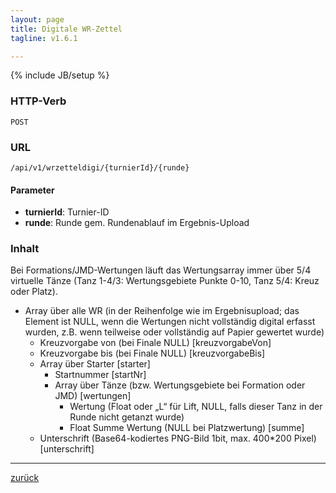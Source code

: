 ```yaml
---
layout: page
title: Digitale WR-Zettel
tagline: v1.6.1

---
```

{% include JB/setup %}

### HTTP-Verb ###
	POST

### URL ###
	/api/v1/wrzetteldigi/{turnierId}/{runde}

#### Parameter ####

* **turnierId**: Turnier-ID
* **runde**: Runde gem. Rundenablauf im Ergebnis-Upload

### Inhalt ###

Bei Formations/JMD-Wertungen läuft das Wertungsarray immer über 5/4 virtuelle Tänze (Tanz 1-4/3: Wertungsgebiete Punkte 0-10, Tanz 5/4: Kreuz oder Platz).* Array über alle WR (in der Reihenfolge wie im Ergebnisupload; das Element ist NULL, wenn die Wertungen nicht vollständig digital erfasst wurden, z.B. wenn teilweise oder vollständig auf Papier gewertet wurde)  * Kreuzvorgabe von (bei Finale NULL) [kreuzvorgabeVon]  * Kreuzvorgabe bis (bei Finale NULL) [kreuzvorgabeBis]  * Array über Starter [starter]	* Startnummer [startNr]
	* Array über Tänze (bzw. Wertungsgebiete bei Formation oder JMD) [wertungen]	  * Wertung (Float oder „L“ für Lift, NULL, falls dieser Tanz in der Runde nicht getanzt wurde) 	  * Float Summe Wertung (NULL bei Platzwertung) [summe]  * Unterschrift (Base64-kodiertes PNG-Bild 1bit, max. 400*200 Pixel) [unterschrift]

* * *

[zurück](javascript:history.go(-1))